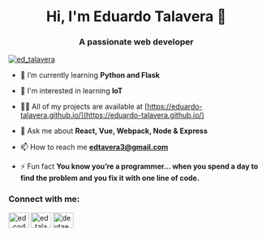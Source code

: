 <h1 align="center">Hi, I'm Eduardo Talavera  👋</h1>
<h3 align="center">A passionate web developer</h3>

<p align="left"> <a href="https://twitter.com/ed_talavera" target="blank"><img src="https://img.shields.io/twitter/follow/ed_talavera?logo=twitter&style=for-the-badge" alt="ed_talavera" /></a> </p>


- 🌱 I’m currently learning **Python and Flask**

- 📶 I'm interested in learning **IoT**

- 👨‍💻 All of my projects are available at [https://eduardo-talavera.github.io/](https://eduardo-talavera.github.io/)

- 💬 Ask me about **React, Vue, Webpack, Node & Express**

- 📫 How to reach me **edtavera3@gmail.com**

- ⚡ Fun fact **You know you’re a programmer… when you spend a day to find the problem and you fix it with one line of code.**

<h3 align="left">Connect with me:</h3>
<p align="left">
<a href="https://dev.to/ed_coder_" target="blank"><img align="center" src="https://cdn.jsdelivr.net/npm/simple-icons@3.0.1/icons/dev-dot-to.svg" alt="ed_coder_" height="30" width="40" /></a>
<a href="https://twitter.com/ed_talavera" target="blank"><img align="center" src="https://cdn.jsdelivr.net/npm/simple-icons@3.0.1/icons/twitter.svg" alt="ed_talavera" height="30" width="40" /></a>
<a href="https://linkedin.com/in/devtaed" target="blank"><img align="center" src="https://cdn.jsdelivr.net/npm/simple-icons@3.0.1/icons/linkedin.svg" alt="devtaed" height="30" width="40" /></a>
</p>

